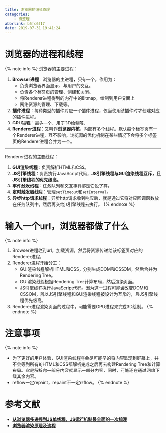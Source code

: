 ```yaml
---
title: 浏览器的渲染原理
categories:
    - 待整理
abbrlink: b5fc6f17
date: 2019-07-31 19:41:24
---
```


# 浏览器的进程和线程

{% note info %}
浏览器的主要进程：
1. **Browser进程**：浏览器的主进程，只有一个。作用为：
    - 负责浏览器界面显示、与用户的交互。
    - 负责各个标签页的管理、创建和关闭。
    - 将Renderer进程得到的内存中的Bitmap，绘制到用户界面上
    - 网络资源的管理、下载等。
2. **插件进程**：每种类型的插件对应一个插件进程，仅当使用该插件时才创建对应的插件进程。
3. **GPU进程**：最多一个，用于3D绘制等。
4. **Renderer进程**：又叫作**浏览器内核**，内部有多个线程。默认每个标签页有一个Renderer进程，互不影响。浏览器的优化机制在某些情况下会将多个标签页的Renderer进程合并为一个。

---
Renderer进程的主要线程：
1. **GUI渲染线程**：负责解析HTML和CSS。
2. **JS引擎线程**：负责执行JavaScript代码，**JS引擎线程与GUI渲染线程互斥，且JS引擎线程的优先级高。**
3. **事件触发线程**：任务队列和交互事件都是它说了算。
4. **定时触发器线程**：管理`setTimeout`和`setInterval`。
5. **异步http请求线程**：异步http请求收到响应后，就是通过它将对应回调函数放在任务队列中，然后再交给js引擎线程去执行。
{% endnote %}

# 输入一个url，浏览器都做了什么

{% note info %}
1. Browser进程收到url，加载资源，然后将资源传递给该标签页对应的Renderer进程。
2. Renderer进程开始分工：
    - GUI渲染线程解析HTML和CSS，分别生成DOM和CSSOM，然后合并为Rendering Tree。
    - GUI渲染线程根据Rendering Tree计算布局，然后渲染页面。
    - JS引擎线程执行JavaScript代码。因为这一过程可能会改变DOM和CSSOM，所以JS引擎线程和GUI渲染线程被设计为互斥的，且JS引擎线程优先级高。
3. Renderer进程渲染页面的过程中，可能需要GPU进程来完成3D绘制。
{% endnote %}

# 注意事项

{% note info %}
- 为了更好的用户体验，GUI渲染线程将会尽可能早的将内容呈现到屏幕上，并不会等到所有的HTML和CSS都解析完成之后再去构建Rendering Tree和计算布局。它是解析完一部分内容就显示一部分内容，同时，可能还在通过网络下载其余内容。
- reflow一定repaint，repaint不一定reflow。
{% endnote %}

# 参考文献

- [**从浏览器多进程到JS单线程，JS运行机制最全面的一次梳理**](https://zhuanlan.zhihu.com/p/33230026)
- [**浏览器渲染原理及流程**](https://www.cnblogs.com/slly/p/6640761.html)


<!-- aadonkeyz -->